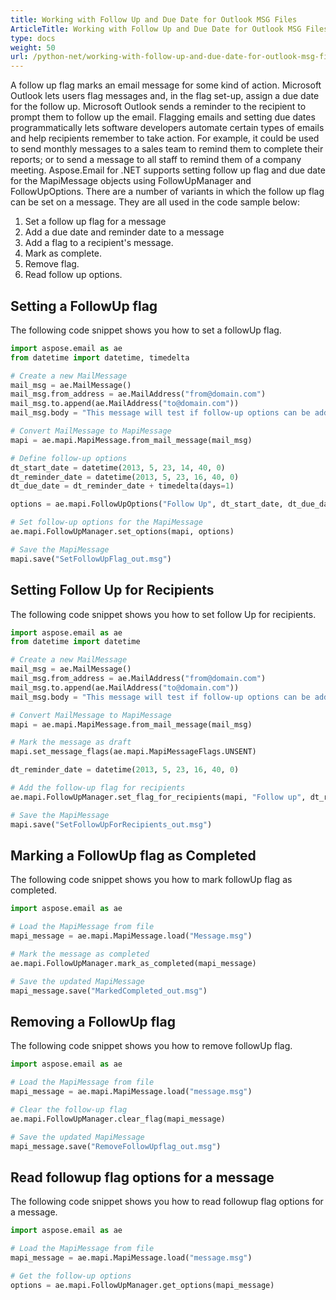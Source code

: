 ```yaml
---
title: Working with Follow Up and Due Date for Outlook MSG Files
ArticleTitle: Working with Follow Up and Due Date for Outlook MSG Files
type: docs
weight: 50
url: /python-net/working-with-follow-up-and-due-date-for-outlook-msg-files/
---
```



A follow up flag marks an email message for some kind of action. Microsoft Outlook lets users flag messages and, in the flag set-up, assign a due date for the follow up. Microsoft Outlook sends a reminder to the recipient to prompt them to follow up the email. Flagging emails and setting due dates programmatically lets software developers automate certain types of emails and help recipients remember to take action. For example, it could be used to send monthly messages to a sales team to remind them to complete their reports; or to send a message to all staff to remind them of a company meeting. Aspose.Email for .NET supports setting follow up flag and due date for the MapiMessage objects using FollowUpManager and FollowUpOptions. There are a number of variants in which the follow up flag can be set on a message. They are all used in the code sample below:

1. Set a follow up flag for a message
1. Add a due date and reminder date to a message
1. Add a flag to a recipient's message.
1. Mark as complete.
1. Remove flag.
1. Read follow up options.

## **Setting a FollowUp flag**

The following code snippet shows you how to set a followUp flag.

```py
import aspose.email as ae
from datetime import datetime, timedelta

# Create a new MailMessage
mail_msg = ae.MailMessage()
mail_msg.from_address = ae.MailAddress("from@domain.com")
mail_msg.to.append(ae.MailAddress("to@domain.com"))
mail_msg.body = "This message will test if follow-up options can be added to a new MAPI message."

# Convert MailMessage to MapiMessage
mapi = ae.mapi.MapiMessage.from_mail_message(mail_msg)

# Define follow-up options
dt_start_date = datetime(2013, 5, 23, 14, 40, 0)
dt_reminder_date = datetime(2013, 5, 23, 16, 40, 0)
dt_due_date = dt_reminder_date + timedelta(days=1)

options = ae.mapi.FollowUpOptions("Follow Up", dt_start_date, dt_due_date, dt_reminder_date)

# Set follow-up options for the MapiMessage
ae.mapi.FollowUpManager.set_options(mapi, options)

# Save the MapiMessage
mapi.save("SetFollowUpFlag_out.msg")
```

## **Setting Follow Up for Recipients**
The following code snippet shows you how to set follow Up for recipients.

```py
import aspose.email as ae
from datetime import datetime

# Create a new MailMessage
mail_msg = ae.MailMessage()
mail_msg.from_address = ae.MailAddress("from@domain.com")
mail_msg.to.append(ae.MailAddress("to@domain.com"))
mail_msg.body = "This message will test if follow-up options can be added to a new MAPI message."

# Convert MailMessage to MapiMessage
mapi = ae.mapi.MapiMessage.from_mail_message(mail_msg)

# Mark the message as draft
mapi.set_message_flags(ae.mapi.MapiMessageFlags.UNSENT)

dt_reminder_date = datetime(2013, 5, 23, 16, 40, 0)

# Add the follow-up flag for recipients
ae.mapi.FollowUpManager.set_flag_for_recipients(mapi, "Follow up", dt_reminder_date)

# Save the MapiMessage
mapi.save("SetFollowUpForRecipients_out.msg")
```

## **Marking a FollowUp flag as Completed**

The following code snippet shows you how to mark followUp flag as completed.

```py
import aspose.email as ae

# Load the MapiMessage from file
mapi_message = ae.mapi.MapiMessage.load("Message.msg")

# Mark the message as completed
ae.mapi.FollowUpManager.mark_as_completed(mapi_message)

# Save the updated MapiMessage
mapi_message.save("MarkedCompleted_out.msg")
```
## **Removing a FollowUp flag**
The following code snippet shows you how to remove followUp flag.

```py
import aspose.email as ae

# Load the MapiMessage from file
mapi_message = ae.mapi.MapiMessage.load("message.msg")

# Clear the follow-up flag
ae.mapi.FollowUpManager.clear_flag(mapi_message)

# Save the updated MapiMessage
mapi_message.save("RemoveFollowUpflag_out.msg")
```

## **Read followup flag options for a message**

The following code snippet shows you how to read followup flag options for a message.

```py
import aspose.email as ae

# Load the MapiMessage from file
mapi_message = ae.mapi.MapiMessage.load("message.msg")

# Get the follow-up options
options = ae.mapi.FollowUpManager.get_options(mapi_message)
```
